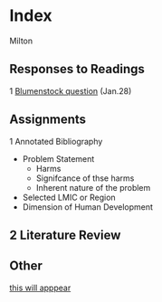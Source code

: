 # Index

Milton

## Responses to Readings
1 [Blumenstock question](https://github.com/Milumo17/workshop1/blob/master/blumenstock.md) (Jan.28)

## Assignments 

1 Annotated Bibliography
  - Problem Statement
    - Harms
    - Signifcance of thse harms
    - Inherent nature of the problem
  - Selected LMIC or Region
  - Dimension of Human Development 
  
2 Literature Review
  - 
## Other
[this will apppear](https://www.google.com)
